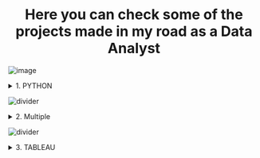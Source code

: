 <h1 align='center'>Here you can check some of the projects made in my road as a Data Analyst</h3>

![image](https://user-images.githubusercontent.com/112327873/204142445-fef3b28f-a606-4828-835d-3159d0373d82.png)
<details><summary>1. PYTHON</summary> 
 <p>

#### [1. Building a dataset from files published on a website](https://github.com/lilqasr/Projects/tree/main/Projects_list/Python/Building%20dataset%20from%20website)
#### [2. Cardiovascular Disease Analysis](https://github.com/lilqasr/Projects/tree/main/Projects_list/Python/Cardiovascular%20Disease%20Analysis)
#### [3. Nicaragua's Municipality Elections Result](https://github.com/lilqasr/Projects/tree/main/Projects_list/Multi/Public%20Investment%20Program%20Nicaragua)
   
</p>
</details>

![divider](https://user-images.githubusercontent.com/7065401/52071924-c003ad80-2562-11e9-8297-1c6595f8a7ff.png)

<details><summary> 2. Multiple</summary>
<p>

#### [1. Building dataset to Analyze Public Investment Program in Nicaragua](https://github.com/lilqasr/Projects/tree/main/Projects_list/Multi/Public%20Investment%20Program%20Nicaragua)
</p>
</details>

![divider](https://user-images.githubusercontent.com/7065401/52071924-c003ad80-2562-11e9-8297-1c6595f8a7ff.png)

<details><summary> 3. TABLEAU</summary>
<p>

#### [1. Tableau Public profile](https://public.tableau.com/app/profile/lilqasr88)
#### [2. Others](https://public.tableau.com/app/profile/ep2ea)
</p>
</details>



